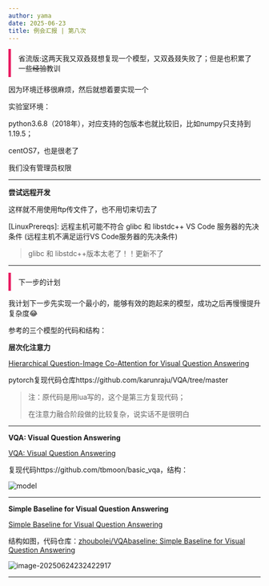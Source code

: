 ```yaml
---
author: yama
date: 2025-06-23
title: 例会汇报 | 第八次
---
```


<div style="
  padding: 8px 15px;
  border-left: 5px solid #e91e63;
  display: inline-block;
">
  省流版:这两天我又双叒叕想复现一个模型，又双叒叕失败了；但是也积累了一些<del>经验</del>教训
</div>

因为环境迁移很麻烦，然后就想着要实现一个

实验室环境：

python3.6.8（2018年），对应支持的包版本也就比较旧，比如numpy只支持到1.19.5；

centOS7，也是很老了

我们没有管理员权限

---

**尝试远程开发**

这样就不用使用ftp传文件了，也不用切来切去了

[LinuxPrereqs]: 远程主机可能不符合 glibc 和 libstdc++ VS Code 服务器的先决条件 (远程主机不满足运行VS Code服务器的先决条件)

>   glibc 和 libstdc++版本太老了！！更新不了

---

<div style="
  padding: 8px 15px;
  border-left: 5px solid #e91e63;
  display: inline-block;
">
  下一步的计划
</div>

我计划下一步先实现一个最小的，能够有效的跑起来的模型，成功之后再慢慢提升复杂度😂

参考的三个模型的代码和结构：

**层次化注意力**

[Hierarchical Question-Image Co-Attention for Visual Question Answering](https://proceedings.neurips.cc/paper_files/paper/2016/file/9dcb88e0137649590b755372b040afad-Paper.pdf)

pytorch复现代码仓库https://github.com/karunraju/VQA/tree/master

>   注：原代码是用lua写的，这个是第三方复现代码；
>
>   在注意力融合阶段做的比较复杂，说实话不是很明白

---

**VQA: Visual Question Answering**

[VQA: Visual Question Answering](https://arxiv.org/pdf/1505.00468)

复现代码https://github.com/tbmoon/basic_vqa，结构：

![model](https://yamapicgo.oss-cn-nanjing.aliyuncs.com/picgoImage/basic_model.png)

** **

**Simple Baseline for Visual Question Answering**

[Simple Baseline for Visual Question Answering](https://arxiv.org/pdf/1512.02167)

结构如图，代码仓库：[zhoubolei/VQAbaseline: Simple Baseline for Visual Question Answering](https://github.com/zhoubolei/VQAbaseline)

<img src="https://yamapicgo.oss-cn-nanjing.aliyuncs.com/picgoImage/image-20250624232422917.png" alt="image-20250624232422917"  />

---

